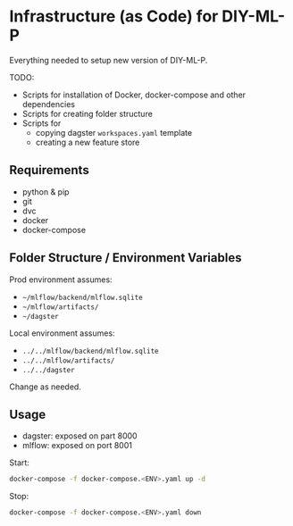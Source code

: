 # Infrastructure (as Code) for DIY-ML-P
Everything needed to setup new version of DIY-ML-P.

TODO:
- Scripts for installation of Docker, docker-compose and other dependencies
- Scripts for creating folder structure
- Scripts for
	- copying dagster `workspaces.yaml` template
	- creating a new feature store

## Requirements
- python & pip
- git
- dvc
- docker
- docker-compose

## Folder Structure / Environment Variables

Prod environment assumes: 
- `~/mlflow/backend/mlflow.sqlite`
- `~/mlflow/artifacts/`
- `~/dagster`

Local environment assumes:
- `../../mlflow/backend/mlflow.sqlite`
- `../../mlflow/artifacts/`
- `../../dagster`

Change as needed.

## Usage
- dagster: exposed on part 8000
- mlflow: exposed on port 8001

Start:
```bash
docker-compose -f docker-compose.<ENV>.yaml up -d
```

Stop:
```bash
docker-compose -f docker-compose.<ENV>.yaml down
```